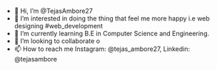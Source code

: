 - 👋 Hi, I’m @TejasAmbore27
- 👀 I’m interested in doing the thing that feel me more happy i.e web designing #web_development
- 🌱 I’m currently learning B.E in Computer Science and Engineering.
- 💞️ I’m looking to collaborate o
- 📫 How to reach me Instagram: @tejas_ambore27, Linkedin: @tejasambore

<!---
TejasAmbore27/TejasAmbore27 is a ✨ special ✨ repository because its `README.md` (this file) appears on your GitHub profile.
You can click the Preview link to take a look at your changes.
--->
